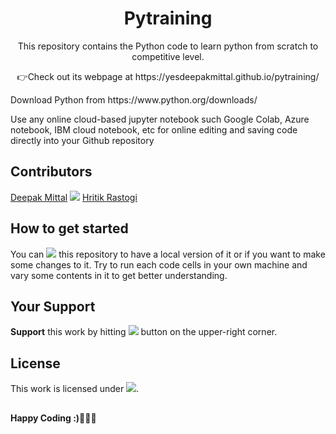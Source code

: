 <div align="center">
  <h1>Pytraining</h1>
  <p>This repository contains the Python code to learn python from scratch to competitive level.</p>
  <p>👉Check out its webpage at https://yesdeepakmittal.github.io/pytraining/</p>
    </div>
<div>
  <p>Download Python from https://www.python.org/downloads/</p>
  <p>Use any online cloud-based jupyter notebook such Google Colab, Azure notebook, IBM cloud notebook, etc for online editing and saving code directly into your Github repository</p>
  </div>
<h2>Contributors</h2>  
  <a href="https://github.com/yesdeepakmittal"target="_blank">Deepak Mittal</a> <a href="https://github.com/yesdeepakmittal"target="_blank"><img src="https://img.shields.io/github/followers/yesdeepakmittal?style=social"></a>
<a href="https://github.com/HritikRastogi"target="_blank">Hritik Rastogi</a>
<h2>How to get started</h2>
You can <a href="https://github.com/yesdeepakmittal/pytraining/"><img src="https://img.shields.io/github/forks/yesdeepakmittal/pytraining?label=fork&style=social"></a> this repository to have a local version of it or if you want to make some changes to it. Try to run each code cells in your own machine and vary some contents in it to get better understanding.

<h2>Your Support</h2>
<b>Support</b> this work by hitting <a href="https://github.com/yesdeepakmittal/pytraining/"><img src="https://img.shields.io/github/stars/yesdeepakmittal/pytraining?style=social"></a> button on the upper-right corner. 

<h2>License</h2>
This work is licensed under <a href="https://github.com/yesdeepakmittal/pytraining/blob/master/LICENSE"target="_blank"><img src="https://img.shields.io/github/license/yesdeepakmittal/pytraining"></a>.
<h2></h2>
<b>Happy Coding :)🖤🖤🖤</b>
